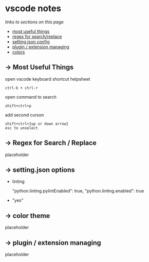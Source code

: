 # vscode notes
*links to sections on this page*
- [most useful things](#mostusefulthings)
- [regex for search/replace](#regexforsearch/replace)
- [setting.json config](#setting.jsonconfig)
- [plugin / extension managing](#plugin/extensionmanaging)
- [colors](#colors)



## -> Most Useful Things

open vscode keyboard shortcut helpsheet
    
    ctrl-k + ctrl-r

open command to search

    shift+ctrl+p

add second curson

    shift+ctrl+{up or down arrow}
    esc to unselect

## -> Regex for Search / Replace

placeholder

## -> setting.json options

* linting

    "python.linting.pylintEnabled": true,
    "python.linting.enabled": true        

* "yes"

## -> color theme

placeholder

## -> plugin / extension managing

placeholder